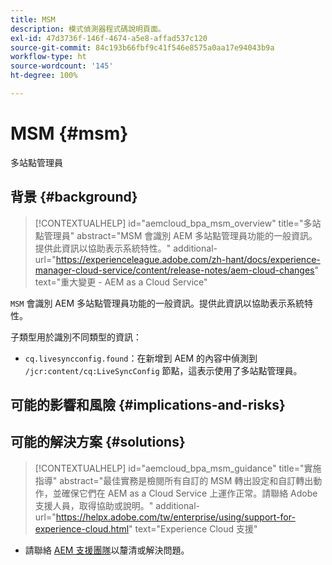 ```yaml
---
title: MSM
description: 模式偵測器程式碼說明頁面。
exl-id: 47d3736f-146f-4674-a5e8-affad537c120
source-git-commit: 84c193b66fbf9c41f546e8575a0aa17e94043b9a
workflow-type: ht
source-wordcount: '145'
ht-degree: 100%

---
```


# MSM {#msm}

多站點管理員

## 背景 {#background}

>[!CONTEXTUALHELP]
>id="aemcloud_bpa_msm_overview"
>title="多站點管理員"
>abstract="MSM 會識別 AEM 多站點管理員功能的一般資訊。提供此資訊以協助表示系統特性。"
>additional-url="https://experienceleague.adobe.com/zh-hant/docs/experience-manager-cloud-service/content/release-notes/aem-cloud-changes" text="重大變更 - AEM as a Cloud Service"

`MSM` 會識別 AEM 多站點管理員功能的一般資訊。提供此資訊以協助表示系統特性。

子類型用於識別不同類型的資訊：

* `cq.livesyncconfig.found`：在新增到 AEM 的內容中偵測到 `/jcr:content/cq:LiveSyncConfig` 節點，這表示使用了多站點管理員。

## 可能的影響和風險 {#implications-and-risks}


## 可能的解決方案 {#solutions}

>[!CONTEXTUALHELP]
>id="aemcloud_bpa_msm_guidance"
>title="實施指導"
>abstract="最佳實務是檢閱所有自訂的 MSM 轉出設定和自訂轉出動作，並確保它們在 AEM as a Cloud Service 上運作正常。請聯絡 Adobe 支援人員，取得協助或說明。"
>additional-url="https://helpx.adobe.com/tw/enterprise/using/support-for-experience-cloud.html" text="Experience Cloud 支援"

* 請聯絡 [AEM 支援團隊](https://helpx.adobe.com/tw/enterprise/using/support-for-experience-cloud.html)以釐清或解決問題。
